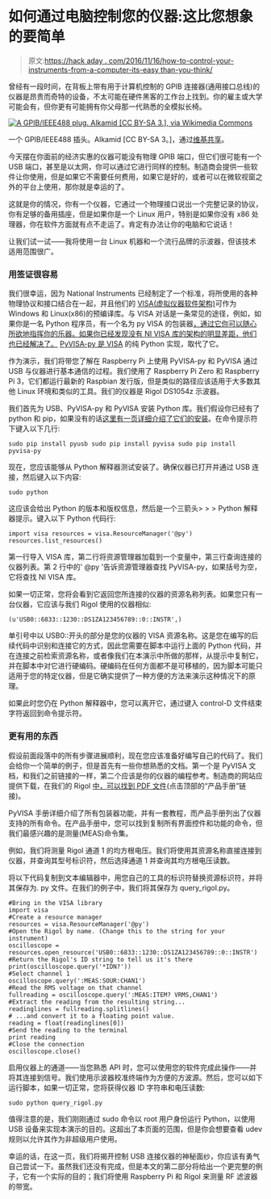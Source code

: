 # 如何通过电脑控制您的仪器:这比您想象的要简单

> 原文:[https://hack aday . com/2016/11/16/how-to-control-your-instruments-from-a-computer-its-easy than-you-think/](https://hackaday.com/2016/11/16/how-to-control-your-instruments-from-a-computer-its-easier-than-you-think/)

曾经有一段时间，在背板上带有用于计算机控制的 GPIB 连接器(通用接口总线)的仪器是昂贵而奇特的设备，不太可能在硬件黑客的工作台上找到。你的雇主或大学可能会有，但你更有可能拥有你父母那一代熟悉的全模拟长椅。

[![A GPIB/IEEE488 plug. Alkamid [CC BY-SA 3.], via Wikimedia Commons](../Images/672dde90ef25d287eefa93bd0476d27b.png)](https://hackaday.com/wp-content/uploads/2016/10/a_gpib_plug.jpg) 

一个 GPIB/IEEE488 插头。Alkamid [CC BY-SA 3。]，通过[维基共享](https://commons.wikimedia.org/wiki/File:A_GPIB_plug.jpg)。

今天摆在你面前的经济实惠的仪器可能没有物理 GPIB 端口，但它们很可能有一个 USB 端口，甚至是以太网，你可以通过它进行同样的控制。制造商会提供一些软件让你使用，但是如果它不需要任何费用，如果它是好的，或者可以在微软视窗之外的平台上使用，那你就是幸运的了。

这就是你的情况，你有一个仪器，它通过一个物理接口说出一个完整记录的协议，你有足够的备用插座，但是如果你是一个 Linux 用户，特别是如果你没有 x86 处理器，你在软件方面就有点不走运了。肯定有办法让你的电脑和它说话！

让我们试一试——我将使用一台 Linux 机器和一个流行品牌的示波器，但该技术适用范围很广。

### 用签证很容易

我们很幸运，因为 National Instruments 已经制定了一个标准，将所使用的各种物理协议和接口结合在一起，并且他们的 [VISA(虚拟仪器软件架构)](https://www.ni.com/visa/)可作为 Windows 和 Linux(x86)的预编译库。与 VISA 对话是一条常见的途径，例如，如果你是一名 Python 程序员，有一个名为 py VISA 的包装器[，通过它你可以随心所欲地指挥你的乐器。如果你已经发现没有 NI VISA 库的架构的明显差距，他们也已经解决了。](https://pyvisa.readthedocs.io/en/stable/index.html) [PyVISA-py 是 VISA](https://pyvisa-py.readthedocs.io/en/latest/) 的纯 Python 实现，取代了它。

作为演示，我们将带您了解在 Raspberry Pi 上使用 PyVISA-py 和 PyVISA 通过 USB 与仪器进行基本通信的过程。我们使用了 Raspberry Pi Zero 和 Raspberry Pi 3，它们都运行最新的 Raspbian 发行版，但是类似的路径应该适用于大多数其他 Linux 环境和类似的工具。我们的仪器是 Rigol DS1054z 示波器。

我们首先为 USB、PyVISA-py 和 PyVISA 安装 Python 库。我们假设你已经有了 python 和 pip，如果没有的话[这里有一页详细介绍了它们的安装](https://www.raspberrypi.org/documentation/linux/software/python.md)。在命令提示符下键入以下几行:

`sudo pip install pyusb
sudo pip install pyvisa
sudo pip install pyvisa-py` 

现在，您应该能够从 Python 解释器测试安装了。确保仪器已打开并通过 USB 连接，然后键入以下内容:

`sudo python`

这应该会给出 Python 的版本和版权信息，然后是一个三箭头> > > Python 解释器提示。键入以下 Python 代码行:

`import visa
resources = visa.ResourceManager('@py')
resources.list_resources()`

第一行导入 VISA 库，第二行将资源管理器加载到一个变量中，第三行查询连接的仪器列表。第 2 行中的' @py '告诉资源管理器查找 PyVISA-py，如果括号为空，它将查找 NI VISA 库。

如果一切正常，您将会看到它返回您所连接的仪器的资源名称列表。如果您只有一台仪器，它应该与我们 Rigol 使用的仪器相似:

`(u'USB0::6833::1230::DS1ZA123456789::0::INSTR',)`

单引号中以 USB0::开头的部分是您的仪器的 VISA 资源名称。这是您在编写的后续代码中识别和连接它的方式，因此您需要在脚本中运行上面的 Python 代码，并在连接之前检索资源名称，或者像我们在本演示中所做的那样，从提示中复制它，并在脚本中对它进行硬编码。硬编码在任何方面都不是可移植的，因为脚本可能只适用于您的特定仪器，但是它确实提供了一种方便的方法来演示这种情况下的原理。

如果此时您仍在 Python 解释器中，您可以离开它，通过键入 control-D 文件结束字符返回到命令提示符。

### 更有用的东西

假设前面段落中的所有步骤进展顺利，现在您应该准备好编写自己的代码了。我们会给你一个简单的例子，但是首先有一些你想熟悉的文档。第一个是 PyVISA 文档，和我们之前链接的一样，第二个应该是你的仪器的编程参考。制造商的网站应提供下载，在我们的 Rigol [中，可以找到 PDF 文件](https://www.rigolna.com/products/digital-oscilloscopes/1000z/)(点击顶部的“产品手册”链接)。

PyVISA 手册详细介绍了所有包装器功能，并有一套教程，而产品手册列出了仪器支持的所有命令。在产品手册中，您可以找到复制所有界面控件和功能的命令，但我们最感兴趣的是测量(MEAS)命令集。

例如，我们将测量 Rigol 通道 1 的均方根电压。我们将使用其资源名称直接连接到仪器，并查询其型号标识符，然后选择通道 1 并查询其均方根电压读数。

将以下代码复制到文本编辑器中，用您自己的工具的标识符替换资源标识符，并将其保存为. py 文件。在我们的例子中，我们将其保存为 query_rigol.py。

```
#Bring in the VISA library
import visa
#Create a resource manager
resources = visa.ResourceManager('@py')
#Open the Rigol by name. (Change this to the string for your instrument)
oscilloscope = resources.open_resource('USB0::6833::1230::DS1ZA123456789::0::INSTR')
#Return the Rigol's ID string to tell us it's there
print(oscilloscope.query('*IDN?'))
#Select channel 1
oscilloscope.query(':MEAS:SOUR:CHAN1')
#Read the RMS voltage on that channel
fullreading = oscilloscope.query(':MEAS:ITEM? VRMS,CHAN1')
#Extract the reading from the resulting string...
readinglines = fullreading.splitlines()
# ...and convert it to a floating point value.
reading = float(readinglines[0])
#Send the reading to the terminal
print reading
#Close the connection
oscilloscope.close()

```

启用仪器上的通道——当您熟悉 API 时，您可以使用您的软件完成此操作——并将其连接到信号。我们使用示波器校准终端作为方便的方波源。然后，您可以如下运行脚本，如果一切正常，您将获得仪器 ID 字符串和电压读数:

`sudo python query_rigol.py`

值得注意的是，我们刚刚通过 sudo 命令以 root 用户身份运行 Python，以使用 USB 设备来实现本演示的目的。这超出了本页面的范围，但是你会想要查看 udev 规则以允许其作为非超级用户使用。

幸运的话，在这一页，我们将揭开控制 USB 连接仪器的神秘面纱，你应该有勇气自己尝试一下。虽然我们还没有完成，但是本文的第二部分将给出一个更完整的例子，它有一个实际的目的；我们将使用 Raspberry Pi 和 Rigol 来测量 RF 滤波器的带宽。